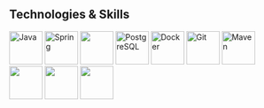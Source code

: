 ## Technologies & Skills
<p align="left">
  <img src="https://cdn.jsdelivr.net/gh/devicons/devicon@latest/icons/java/java-original.svg" alt="Java" width="60" height="60"/> 
  <img src="https://cdn.jsdelivr.net/gh/devicons/devicon@latest/icons/spring/spring-original.svg" alt="Spring" width="60" height="60"/> 
  <img src="https://cdn.jsdelivr.net/gh/devicons/devicon@latest/icons/hibernate/hibernate-original.svg" width="60" height="60"/> 
  <img src="https://cdn.jsdelivr.net/gh/devicons/devicon/icons/postgresql/postgresql-original.svg" alt="PostgreSQL" width="60" height="60"/> 
  <img src="https://cdn.jsdelivr.net/gh/devicons/devicon/icons/docker/docker-original.svg" alt="Docker" width="60" height="60"/> 
  <img src="https://cdn.jsdelivr.net/gh/devicons/devicon/icons/git/git-original.svg" alt="Git" width="60" height="60"/>  
  <img src="https://cdn.jsdelivr.net/gh/devicons/devicon/icons/maven/maven-original.svg" alt="Maven" width="60" height="60"/> 
  <img src="https://cdn.jsdelivr.net/gh/devicons/devicon@latest/icons/junit/junit-original.svg" width="60" height="60"/> 
  <img src="https://cdn.jsdelivr.net/gh/devicons/devicon@latest/icons/dbeaver/dbeaver-original.svg" width="60" height="60"/> 
  <img src="https://cdn.jsdelivr.net/gh/devicons/devicon@latest/icons/postman/postman-original.svg" width="60" height="60"/>  
</p>
